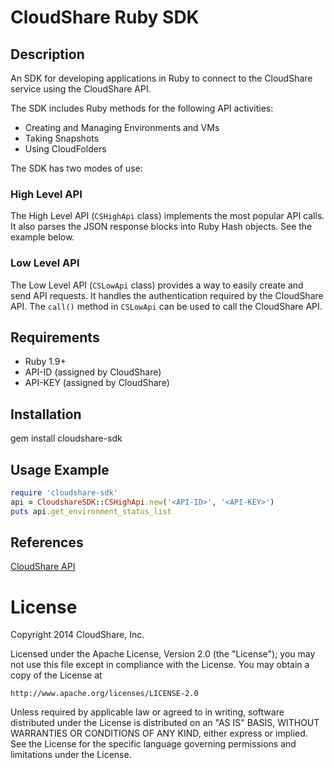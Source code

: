 CloudShare Ruby SDK 
=====================

## Description

An SDK for developing applications in Ruby to connect to the CloudShare service using the CloudShare API. 


The SDK includes Ruby methods for the following API activities:

* Creating and Managing Environments and VMs
* Taking Snapshots
* Using CloudFolders
 
The SDK has two modes of use: 

### High Level API

The High Level API (`CSHighApi` class) implements the most popular API calls. It also parses the JSON response blocks into Ruby Hash objects. 
See the example below.

### Low Level API 

The Low Level API (`CSLowApi` class) provides a way to easily create and send API requests. It handles the authentication required
by the CloudShare API. The `call()` method in `CSLowApi` can be used to call the CloudShare API.

## Requirements

* Ruby 1.9+
* API-ID (assigned by CloudShare)
* API-KEY (assigned by CloudShare)

## Installation

gem install cloudshare-sdk

## Usage Example

```ruby
require 'cloudshare-sdk'
api = CloudshareSDK::CSHighApi.new('<API-ID>', '<API-KEY>')
puts api.get_environment_status_list
```


## References

[CloudShare API](http://docs.cloudshare.com/rest-api/v2/overview/)

License
=======

Copyright 2014 CloudShare, Inc.

Licensed under the Apache License, Version 2.0 (the "License");
you may not use this file except in compliance with the License.
You may obtain a copy of the License at

    http://www.apache.org/licenses/LICENSE-2.0

Unless required by applicable law or agreed to in writing, software
distributed under the License is distributed on an "AS IS" BASIS,
WITHOUT WARRANTIES OR CONDITIONS OF ANY KIND, either express or implied.
See the License for the specific language governing permissions and
limitations under the License.
